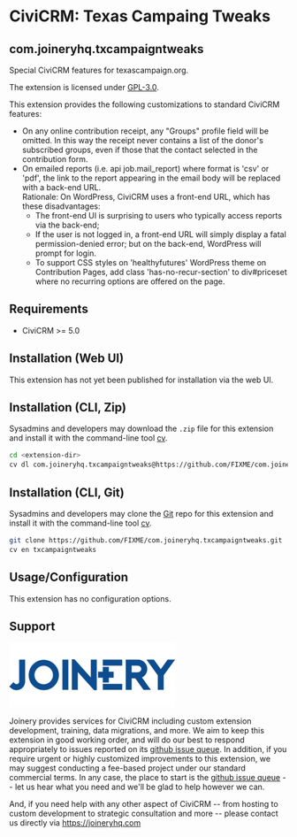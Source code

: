 # CiviCRM: Texas Campaing Tweaks
## com.joineryhq.txcampaigntweaks

Special CiviCRM features for texascampaign.org.

The extension is licensed under [GPL-3.0](LICENSE.txt).

This extension provides the following customizations to standard CiviCRM features:

* On any online contribution receipt, any "Groups" profile field will be omitted.
  In this way the receipt never contains a list of the donor's subscribed groups,
  even if those that the contact selected in the contribution form.
* On emailed reports (i.e. api job.mail_report) where format is 'csv' or 'pdf',
  the link to the report appearing in the email body will be replaced with a
  back-end URL.  
  Rationale: On WordPress, CiviCRM uses a front-end URL, which has these disadvantages:
  * The front-end UI is surprising to users who typically access reports via the
    back-end;
  * If the user is not logged in, a front-end URL will simply display a fatal
    permission-denied error; but on the back-end, WordPress will prompt for login.
  * To support CSS styles on 'healthyfutures' WordPress theme on Contribution
    Pages, add class 'has-no-recur-section' to div#priceset where no recurring
    options are offered on the page.

## Requirements

* CiviCRM >= 5.0

## Installation (Web UI)

This extension has not yet been published for installation via the web UI.

## Installation (CLI, Zip)

Sysadmins and developers may download the `.zip` file for this extension and
install it with the command-line tool [cv](https://github.com/civicrm/cv).

```bash
cd <extension-dir>
cv dl com.joineryhq.txcampaigntweaks@https://github.com/FIXME/com.joineryhq.txcampaigntweaks/archive/master.zip
```

## Installation (CLI, Git)

Sysadmins and developers may clone the [Git](https://en.wikipedia.org/wiki/Git) repo for this extension and
install it with the command-line tool [cv](https://github.com/civicrm/cv).

```bash
git clone https://github.com/FIXME/com.joineryhq.txcampaigntweaks.git
cv en txcampaigntweaks
```

## Usage/Configuration

This extension has no configuration options.

## Support
![Joinery](/images/joinery-logo.png)

Joinery provides services for CiviCRM including custom extension development, training,
data migrations, and more. We aim to keep this extension in good working order, and will
do our best to respond appropriately to issues reported on its
[github issue queue](https://github.com/twomice/com.joineryhq.txcampaigntweaks/issues).
In addition, if you require urgent or highly customized improvements to this extension,
we may suggest conducting a fee-based project under our standard commercial terms.
In any case, the place to start is the
[github issue queue](https://github.com/twomice/com.joineryhq.txcampaigntweaks/issues) --
let us hear what you need and we'll be glad to help however we can.

And, if you need help with any other aspect of CiviCRM -- from hosting to custom
development to strategic consultation and more -- please contact us directly via
https://joineryhq.com

